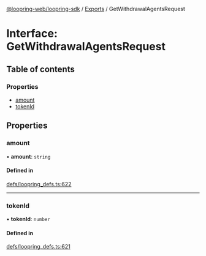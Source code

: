 [@loopring-web/loopring-sdk](../README.md) / [Exports](../modules.md) / GetWithdrawalAgentsRequest

# Interface: GetWithdrawalAgentsRequest

## Table of contents

### Properties

- [amount](GetWithdrawalAgentsRequest.md#amount)
- [tokenId](GetWithdrawalAgentsRequest.md#tokenid)

## Properties

### amount

• **amount**: `string`

#### Defined in

[defs/loopring_defs.ts:622](https://github.com/Loopring/loopring_sdk/blob/b7df545/src/defs/loopring_defs.ts#L622)

___

### tokenId

• **tokenId**: `number`

#### Defined in

[defs/loopring_defs.ts:621](https://github.com/Loopring/loopring_sdk/blob/b7df545/src/defs/loopring_defs.ts#L621)
